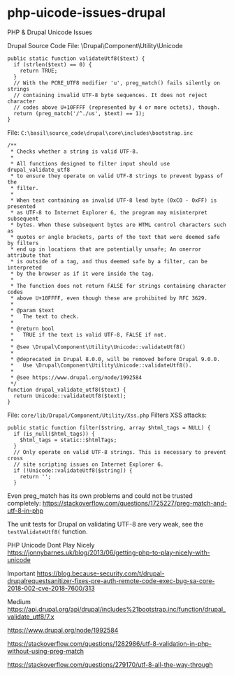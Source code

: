 # php-uicode-issues-drupal
PHP &amp; Drupal Unicode Issues

Drupal Source Code
File: \Drupal\Component\Utility\Unicode

    public static function validateUtf8($text) {
      if (strlen($text) == 0) {
        return TRUE;
      }
      // With the PCRE_UTF8 modifier 'u', preg_match() fails silently on strings
      // containing invalid UTF-8 byte sequences. It does not reject character
      // codes above U+10FFFF (represented by 4 or more octets), though.
      return (preg_match('/^./us', $text) == 1);
    }
    
File: `C:\basil\source_code\drupal\core\includes\bootstrap.inc`

    /**
     * Checks whether a string is valid UTF-8.
     *
     * All functions designed to filter input should use drupal_validate_utf8
     * to ensure they operate on valid UTF-8 strings to prevent bypass of the
     * filter.
     *
     * When text containing an invalid UTF-8 lead byte (0xC0 - 0xFF) is presented
     * as UTF-8 to Internet Explorer 6, the program may misinterpret subsequent
     * bytes. When these subsequent bytes are HTML control characters such as
     * quotes or angle brackets, parts of the text that were deemed safe by filters
     * end up in locations that are potentially unsafe; An onerror attribute that
     * is outside of a tag, and thus deemed safe by a filter, can be interpreted
     * by the browser as if it were inside the tag.
     *
     * The function does not return FALSE for strings containing character codes
     * above U+10FFFF, even though these are prohibited by RFC 3629.
     *
     * @param $text
     *   The text to check.
     *
     * @return bool
     *   TRUE if the text is valid UTF-8, FALSE if not.
     *
     * @see \Drupal\Component\Utility\Unicode::validateUtf8()
     *
     * @deprecated in Drupal 8.0.0, will be removed before Drupal 9.0.0.
     *   Use \Drupal\Component\Utility\Unicode::validateUtf8().
     *
     * @see https://www.drupal.org/node/1992584
     */
    function drupal_validate_utf8($text) {
      return Unicode::validateUtf8($text);
    }

File: `core/lib/Drupal/Component/Utility/Xss.php`
Filters XSS attacks:

    public static function filter($string, array $html_tags = NULL) {
      if (is_null($html_tags)) {
        $html_tags = static::$htmlTags;
      }
      // Only operate on valid UTF-8 strings. This is necessary to prevent cross
      // site scripting issues on Internet Explorer 6.
      if (!Unicode::validateUtf8($string)) {
        return '';
      }
      
Even preg_match has its own problems and could not be trusted completely:
https://stackoverflow.com/questions/1725227/preg-match-and-utf-8-in-php

The unit tests for Drupal on validating UTF-8 are very weak, see the `testValidateUtf8(` function.

PHP Unicode Dont Play Nicely
https://jonnybarnes.uk/blog/2013/06/getting-php-to-play-nicely-with-unicode

Important
https://blog.because-security.com/t/drupal-drupalrequestsanitizer-fixes-pre-auth-remote-code-exec-bug-sa-core-2018-002-cve-2018-7600/313

Medium
https://api.drupal.org/api/drupal/includes%21bootstrap.inc/function/drupal_validate_utf8/7.x

https://www.drupal.org/node/1992584

https://stackoverflow.com/questions/1282986/utf-8-validation-in-php-without-using-preg-match

https://stackoverflow.com/questions/279170/utf-8-all-the-way-through

